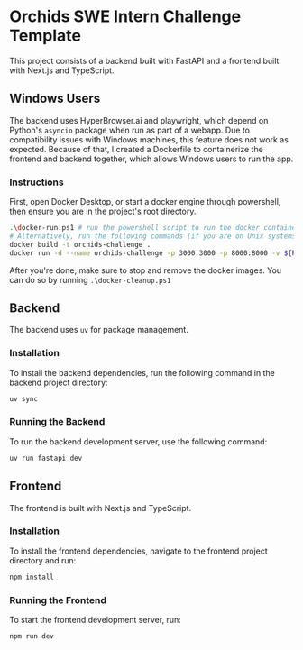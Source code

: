 # Orchids SWE Intern Challenge Template

This project consists of a backend built with FastAPI and a frontend built with Next.js and TypeScript.

## Windows Users

The backend uses HyperBrowser.ai and playwright, which depend on Python's `asyncio` package when run as part of a webapp. Due to compatibility issues with Windows machines, this feature does not work as expected. Because of that, I created a Dockerfile to containerize the frontend and backend together, which allows Windows users to run the app.

### Instructions

First, open Docker Desktop, or start a docker engine through powershell, then ensure you are in the project's root directory. 

```bash
.\docker-run.ps1 # run the powershell script to run the docker container
# Alternatively, run the following commands (if you are on Unix systems then you cannot run the .ps1 script)
docker build -t orchids-challenge .
docker run -d --name orchids-challenge -p 3000:3000 -p 8000:8000 -v ${PWD}/cloned_site:/app/cloned_site orchids-challenge
```

After you're done, make sure to stop and remove the docker images. You can do so by running `.\docker-cleanup.ps1`


## Backend

The backend uses `uv` for package management.

### Installation

To install the backend dependencies, run the following command in the backend project directory:

```bash
uv sync
```

### Running the Backend

To run the backend development server, use the following command:

```bash
uv run fastapi dev
```

## Frontend

The frontend is built with Next.js and TypeScript.

### Installation

To install the frontend dependencies, navigate to the frontend project directory and run:

```bash
npm install
```

### Running the Frontend

To start the frontend development server, run:

```bash
npm run dev
```
